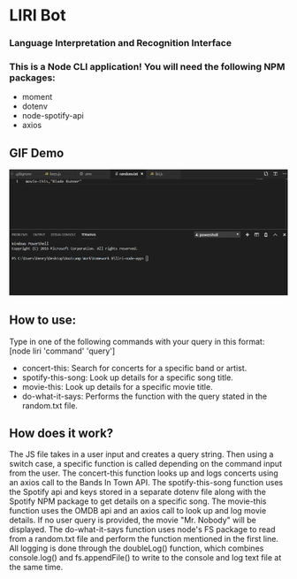 # LIRI Bot
### Language Interpretation and Recognition Interface

### This is a Node CLI application! You will need the following NPM packages:
* moment
* dotenv
* node-spotify-api
* axios

## GIF Demo
![](liri-demo.gif)

## How to use:
Type in one of the following commands with your query in this format: [node liri 'command' 'query']
* concert-this: Search for concerts for a specific band or artist.
* spotify-this-song: Look up details for a specific song title.
* movie-this: Look up details for a specific movie title.
* do-what-it-says: Performs the function with the query stated in the random.txt file.

## How does it work?
The JS file takes in a user input and creates a query string. Then using a switch case, a specific function is called depending on the command input from the user.
The concert-this function looks up and logs concerts using an axios call to the Bands In Town API. 
The spotify-this-song function uses the Spotify api and keys stored in a separate dotenv file along with the Spotify NPM package to get details on a specific song.
The movie-this function uses the OMDB api and an axios call to look up and log movie details. If no user query is provided, the movie "Mr. Nobody" will be displayed.
The do-what-it-says function uses node's FS package to read from a random.txt file and perform the function mentioned in the first line.
All logging is done through the doubleLog() function, which combines console.log() and fs.appendFile() to write to the console and log text file at the same time.
